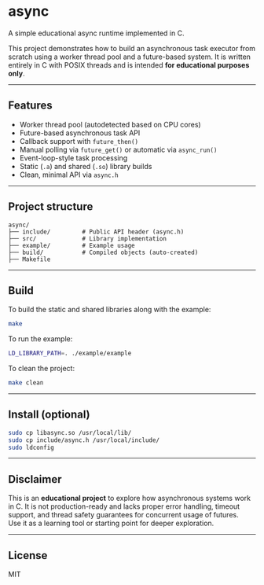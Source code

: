 # async

A simple educational async runtime implemented in C.

This project demonstrates how to build an asynchronous task executor from scratch using a worker thread pool and a future-based system. It is written entirely in C with POSIX threads and is intended **for educational purposes only**.

---

## Features

- Worker thread pool (autodetected based on CPU cores)
- Future-based asynchronous task API
- Callback support with `future_then()`
- Manual polling via `future_get()` or automatic via `async_run()`
- Event-loop-style task processing
- Static (`.a`) and shared (`.so`) library builds
- Clean, minimal API via `async.h`

---

## Project structure

```
async/
├── include/         # Public API header (async.h)
├── src/             # Library implementation
├── example/         # Example usage
├── build/           # Compiled objects (auto-created)
├── Makefile
```

---

## Build

To build the static and shared libraries along with the example:

```bash
make
```

To run the example:

```bash
LD_LIBRARY_PATH=. ./example/example
```

To clean the project:

```bash
make clean
```

---

## Install (optional)

```bash
sudo cp libasync.so /usr/local/lib/
sudo cp include/async.h /usr/local/include/
sudo ldconfig
```

---

## Disclaimer

This is an **educational project** to explore how asynchronous systems work in C.
It is not production-ready and lacks proper error handling, timeout support, and thread safety guarantees for concurrent usage of futures.  
Use it as a learning tool or starting point for deeper exploration.

---

## License

MIT
